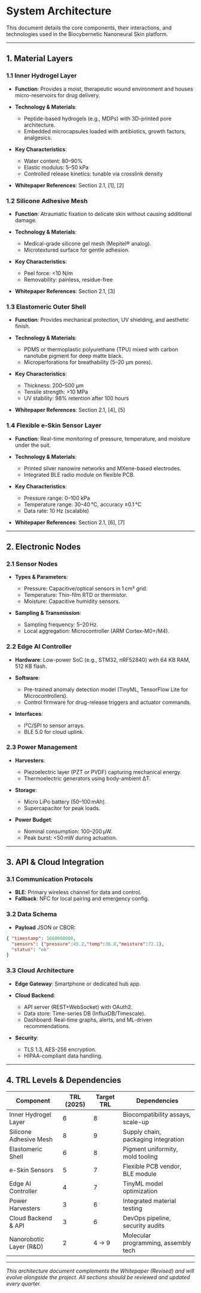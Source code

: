 # System Architecture

This document details the core components, their interactions, and technologies used in the Biocybernetic Nanoneural Skin platform.

---

## 1. Material Layers

### 1.1 Inner Hydrogel Layer

* **Function**: Provides a moist, therapeutic wound environment and houses micro-reservoirs for drug delivery.
* **Technology & Materials**:

  * Peptide-based hydrogels (e.g., MDPs) with 3D-printed pore architecture.
  * Embedded microcapsules loaded with antibiotics, growth factors, analgesics.
* **Key Characteristics**:

  * Water content: 80–90%
  * Elastic modulus: 5–50 kPa
  * Controlled release kinetics: tunable via crosslink density
* **Whitepaper References**: Section 2.1, \[1], \[2]

### 1.2 Silicone Adhesive Mesh

* **Function**: Atraumatic fixation to delicate skin without causing additional damage.
* **Technology & Materials**:

  * Medical-grade silicone gel mesh (Mepitel® analog).
  * Microtextured surface for gentle adhesion.
* **Key Characteristics**:

  * Peel force: <10 N/m
  * Removability: painless, residue-free
* **Whitepaper References**: Section 2.1, \[3]

### 1.3 Elastomeric Outer Shell

* **Function**: Provides mechanical protection, UV shielding, and aesthetic finish.
* **Technology & Materials**:

  * PDMS or thermoplastic polyurethane (TPU) mixed with carbon nanotube pigment for deep matte black.
  * Microperforations for breathability (5–20 μm pores).
* **Key Characteristics**:

  * Thickness: 200–500 μm
  * Tensile strength: >10 MPa
  * UV stability: 98% retention after 100 hours
* **Whitepaper References**: Section 2.1, \[4], \[5]

### 1.4 Flexible e-Skin Sensor Layer

* **Function**: Real-time monitoring of pressure, temperature, and moisture under the suit.
* **Technology & Materials**:

  * Printed silver nanowire networks and MXene-based electrodes.
  * Integrated BLE radio module on flexible PCB.
* **Key Characteristics**:

  * Pressure range: 0–100 kPa
  * Temperature range: 30–40 °C, accuracy ±0.1 °C
  * Data rate: 10 Hz (scalable)
* **Whitepaper References**: Section 2.1, \[6], \[7]

---

## 2. Electronic Nodes

### 2.1 Sensor Nodes

* **Types & Parameters**:

  * Pressure: Capacitive/optical sensors in 1 cm² grid.
  * Temperature: Thin-film RTD or thermistor.
  * Moisture: Capacitive humidity sensors.
* **Sampling & Transmission**:

  * Sampling frequency: 5–20 Hz.
  * Local aggregation: Microcontroller (ARM Cortex-M0+/M4).

### 2.2 Edge AI Controller

* **Hardware**: Low-power SoC (e.g., STM32, nRF52840) with 64 KB RAM, 512 KB flash.
* **Software**:

  * Pre-trained anomaly detection model (TinyML, TensorFlow Lite for Microcontrollers).
  * Control firmware for drug-release triggers and actuator commands.
* **Interfaces**:

  * I²C/SPI to sensor arrays.
  * BLE 5.0 for cloud uplink.

### 2.3 Power Management

* **Harvesters**:

  * Piezoelectric layer (PZT or PVDF) capturing mechanical energy.
  * Thermoelectric generators using body-ambient ΔT.
* **Storage**:

  * Micro LiPo battery (50–100 mAh).
  * Supercapacitor for peak loads.
* **Power Budget**:

  * Nominal consumption: 100–200 μW.
  * Peak burst: <50 mW during actuation.

---

## 3. API & Cloud Integration

### 3.1 Communication Protocols

* **BLE**: Primary wireless channel for data and control.
* **Fallback**: NFC for local pairing and emergency config.

### 3.2 Data Schema

* **Payload** JSON or CBOR:

```json
{ "timestamp": 1680000000,
  "sensors": {"pressure":45.2,"temp":36.8,"moisture":72.1},
  "status": "ok"
}
```

### 3.3 Cloud Architecture

* **Edge Gateway**: Smartphone or dedicated hub app.
* **Cloud Backend**:

  * API server (REST+WebSocket) with OAuth2.
  * Data store: Time-series DB (InfluxDB/Timescale).
  * Dashboard: Real-time graphs, alerts, and ML-driven recommendations.
* **Security**:

  * TLS 1.3, AES-256 encryption.
  * HIPAA-compliant data handling.

---

## 4. TRL Levels & Dependencies

| Component                | TRL (2025) | Target TRL | Dependencies                         |
| ------------------------ | ---------- | ---------- | ------------------------------------ |
| Inner Hydrogel Layer     | 6          | 8          | Biocompatibility assays, scale-up    |
| Silicone Adhesive Mesh   | 8          | 9          | Supply chain, packaging integration  |
| Elastomeric Shell        | 6          | 8          | Pigment uniformity, mold tooling     |
| e-Skin Sensors           | 5          | 7          | Flexible PCB vendor, BLE module      |
| Edge AI Controller       | 4          | 7          | TinyML model optimization            |
| Power Harvesters         | 3          | 6          | Integrated material testing          |
| Cloud Backend & API      | 3          | 6          | DevOps pipeline, security audits     |
| Nanorobotic Layer (R\&D) | 2          | 4 → 9      | Molecular programming, assembly tech |

---

*This architecture document complements the Whitepaper (Revised) and will evolve alongside the project. All sections should be reviewed and updated every quarter.*
